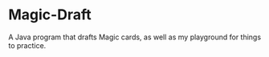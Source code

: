 # Magic-Draft
A Java program that drafts Magic cards, as well as my playground for things to practice. 

